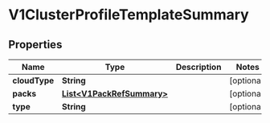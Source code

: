 # V1ClusterProfileTemplateSummary

## Properties
Name | Type | Description | Notes
------------ | ------------- | ------------- | -------------
**cloudType** | **String** |  |  [optional]
**packs** | [**List&lt;V1PackRefSummary&gt;**](V1PackRefSummary.md) |  |  [optional]
**type** | **String** |  |  [optional]
